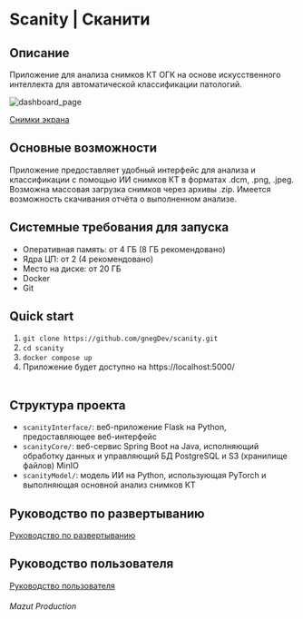 # Scanity | Сканити

## Описание
Приложение для анализа снимков КТ ОГК на основе искусственного интеллекта для автоматической классификации патологий.

<img alt="dashboard_page" src="https://github.com/user-attachments/assets/9a31aca4-f3ca-4d6f-9149-d2ae960ecb01" />

[Снимки экрана](https://github.com/gnegDev/scanity/wiki/%D0%A1%D0%BD%D0%B8%D0%BC%D0%BA%D0%B8-%D1%8D%D0%BA%D1%80%D0%B0%D0%BD%D0%B0)


## Основные возможности
Приложение предоставляет удобный интерфейс для анализа и классификации с помощью ИИ снимков КТ в форматах .dcm, .png, .jpeg. Возможна массовая загрузка снимков через архивы .zip. Имеется возможность скачивания отчёта о выполненном анализе.

## Системные требования для запуска
* Оперативная память: от 4 ГБ (8 ГБ рекомендовано)
* Ядра ЦП: от 2 (4 рекомендовано)
* Место на диске: от 20 ГБ
* Docker
* Git

## Quick start
1. ```git clone https://github.com/gnegDev/scanity.git```
2. ```cd scanity```
3. ```docker compose up```
4. Приложение будет доступно на https://localhost:5000/
<br/><br/>

## Структура проекта
* ```scanityInterface/```: веб-приложение Flask на Python, предоставляющее веб-интерфейс
* ```scanityCore/```: веб-сервис Spring Boot на
Java, исполняющий обработку данных и управляющий БД PostgreSQL и S3 (хранилище файлов) MinIO
* ```scanityModel/```: модель ИИ на Python, использующая PyTorch и выполняющая основной анализ снимков КТ

## Руководство по развертыванию
[Руководство по развертыванию](https://github.com/gnegDev/scanity/wiki/%D0%A0%D1%83%D0%BA%D0%BE%D0%B2%D0%BE%D0%B4%D1%81%D1%82%D0%B2%D0%BE-%D0%BF%D0%BE-%D1%80%D0%B0%D0%B7%D0%B2%D0%B5%D1%80%D1%82%D1%8B%D0%B2%D0%B0%D0%BD%D0%B8%D1%8E)

## Руководство пользователя
[Руководство пользователя](https://github.com/gnegDev/scanity/wiki/%D0%A0%D1%83%D0%BA%D0%BE%D0%B2%D0%BE%D0%B4%D1%81%D1%82%D0%B2%D0%BE-%D0%BF%D0%BE%D0%BB%D1%8C%D0%B7%D0%BE%D0%B2%D0%B0%D1%82%D0%B5%D0%BB%D1%8F)

###### Mazut Production
